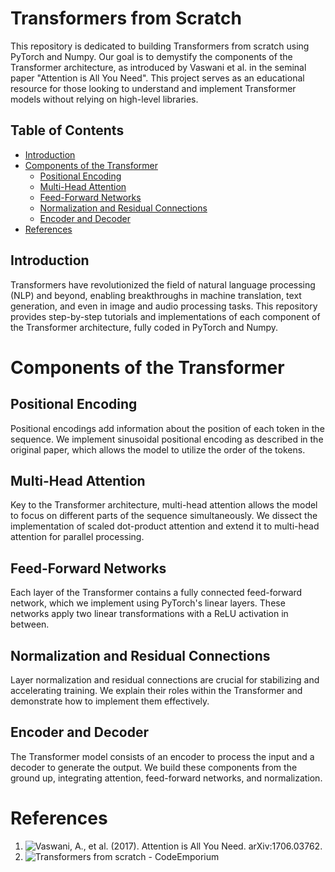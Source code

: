 # Transformers from Scratch

This repository is dedicated to building Transformers from scratch using PyTorch and Numpy. Our goal is to demystify the components of the Transformer architecture, as introduced by Vaswani et al. in the seminal paper "Attention is All You Need". This project serves as an educational resource for those looking to understand and implement Transformer models without relying on high-level libraries.

## Table of Contents

- [Introduction](#introduction)
- [Components of the Transformer](#components-of-the-transformer)
  - [Positional Encoding](#positional-encoding)
  - [Multi-Head Attention](#multi-head-attention)
  - [Feed-Forward Networks](#feed-forward-networks)
  - [Normalization and Residual Connections](#normalization-and-residual-connections)
  - [Encoder and Decoder](#encoder-and-decoder)
- [References](#references)

## Introduction

Transformers have revolutionized the field of natural language processing (NLP) and beyond, enabling breakthroughs in machine translation, text generation, and even in image and audio processing tasks. This repository provides step-by-step tutorials and implementations of each component of the Transformer architecture, fully coded in PyTorch and Numpy.

# Components of the Transformer
## Positional Encoding
Positional encodings add information about the position of each token in the sequence. We implement sinusoidal positional encoding as described in the original paper, which allows the model to utilize the order of the tokens.

## Multi-Head Attention
Key to the Transformer architecture, multi-head attention allows the model to focus on different parts of the sequence simultaneously. We dissect the implementation of scaled dot-product attention and extend it to multi-head attention for parallel processing.

## Feed-Forward Networks
Each layer of the Transformer contains a fully connected feed-forward network, which we implement using PyTorch's linear layers. These networks apply two linear transformations with a ReLU activation in between.

## Normalization and Residual Connections
Layer normalization and residual connections are crucial for stabilizing and accelerating training. We explain their roles within the Transformer and demonstrate how to implement them effectively.

## Encoder and Decoder
The Transformer model consists of an encoder to process the input and a decoder to generate the output. We build these components from the ground up, integrating attention, feed-forward networks, and normalization.

# References
1. ![Vaswani, A., et al. (2017). Attention is All You Need. arXiv:1706.03762.](https://arxiv.org/abs/1706.03762)
2. ![Transformers from scratch - CodeEmporium](https://youtube.com/playlist?list=PLTl9hO2Oobd97qfWC40gOSU8C0iu0m2l4&si=LuRzNb0mTis-miL8)
